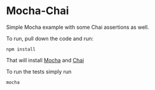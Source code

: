 # Mocha-Chai

Simple Mocha example with some Chai assertions as well.

To run, pull down the code and run:

```npm install```

That will install [Mocha](http://www.mochajs.org) and [Chai](http://www.chaijs.com)

To run the tests simply run

```mocha```

```Tests are written in test.js and incorporate various math functions from math.js
